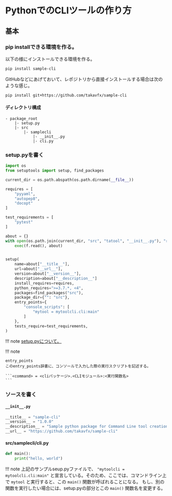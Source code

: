 # PythonでのCLIツールの作り方

## 基本

### pip installできる環境を作る。

以下の様にインストールできる環境を作る。

```bash
pip install sample-cli
```

GitHubなどにあげておいて、レポジトリから直接インストールする場合は次のような感じ。

```bash
pip install git+https://github.com/takavfx/sample-cli
```


#### ディレクトリ構成

```
- package_root
    |- setup.py
    |- src
        |- samplecli
            |- __init__.py
            |- cli.py
```

### setup.pyを書く

```python
import os
from setuptools import setup, find_packages

current_dir = os.path.abspath(os.path.dirname(__file__))

requires = [
    "pyyaml",
    "autopep8",
    "docopt"
]

test_requirements = [
    "pytest"
]

about = {}
with open(os.path.join(current_dir, "src", "tatool", "__init__.py"), "r") as f:
    exec(f.read(), about)


setup(
    name=about["__title__"],
    url=about["__url__"],
    version=about["__version__"],
    description=about["__description__"]
    install_requires=requires,
    python_requires=">=3.7.*, <4",
    packages=find_packages("src"),
    package_dir={"": "src"},
    entry_points={
        "console_scripts": [
            "mytool = mytoolcli.cli:main"
        ]
    },
    tests_require=test_requirements,
)
```

!!! note
    [setup.pyについて。](https://docs.python.org/ja/3/distutils/setupscript.html)

!!! note

    entry_points
    このentry_points辞書に、コンソールで入力した際の実行スクリプトを記述する。

    ```<command> = <cliパッケージ>.<CLIモジュール>:<実行関数名>
    ```

### ソースを書く

#### `__init__.py`

```python
__title__ = "sample-cli"
__version__ = "1.0.0"
__description__ = "Sample python package for Command Line tool creation by Python"
__url__ = "https://github.com/takavfx/sample-cli"
```

#### src/samplecli/cli.py

```python
def main():
    print("hello, world")
```

!!! note
    上記のサンプルseup.pyファイルで、 `"mytoolcli = mytoolcli.cli:main"` と宣言している。そのため、ここでは、コマンドライン上で `mytool` と実行すると、この `main()` 関数が呼ばれることになる。
    もし、別の関数を実行したい場合には、setup.pyの部分とこの `main()` 関数名を変更する。